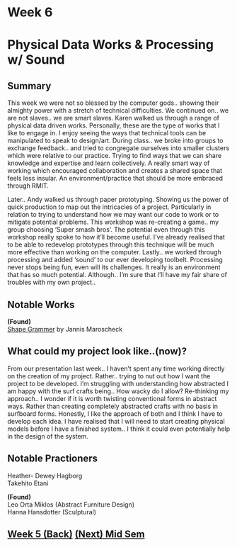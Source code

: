 # Week 6 <br />

# Physical Data Works & Processing w/ Sound <br />

## Summary <br />
This week we were not so blessed by the computer gods.. showing their almighty power with a stretch of technical difficulties. We continued on.. we are not slaves.. we are smart slaves. Karen walked us through a range of physical data driven works. Personally, these are the type of works that I like to engage in. I enjoy seeing the ways that technical tools can be manipulated to speak to design/art. During class.. we broke into groups to exchange feedback.. and tried to congregate ourselves into smaller clusters which were relative to our practice. Trying to find ways that we can share knowledge and expertise and learn collectively. A really smart way of working which encouraged collaboration and creates a shared space that feels less insular. An environment/practice that should be more embraced through RMIT. 

Later.. Andy walked us through paper prototyping. Showing us the power of quick production to map out the intricacies of a project. Particularly in relation to trying to understand how we may want our code to work or to mitigate potential problems. This workshop was re-creating a game.. my group choosing ‘Super smash bros’. The potential even through this workshop really spoke to how it’ll become useful. I’ve already realised that to be able to redevelop prototypes through this technique will be much more effective than working on the computer. Lastly.. we worked through processing and added ‘sound’ to our ever developing toolbelt. Processing never stops being fun, even will its challenges. It really is an environment that has so much potential. Although.. I’m sure that I’ll have my fair share of troubles with my own project.. 


## Notable Works <br />
**(Found)** <br />
[Shape Grammer](https://www.slanted.de/product/shape-grammars/) by Jannis Maroscheck

## What could my project look like..(now)?
From our presentation last week.. I haven’t spent any time working directly on the creation of my project. Rather.. trying to nut out how I want the project to be developed. I’m struggling with understanding how abstracted I am happy with the surf crafts being.. How wacky do I allow? Re-thinking my approach.. I wonder if it is worth twisting conventional forms in abstract ways. Rather than creating completely abstracted crafts with no basis in surfboard forms. Honestly, I like the approach of both and I think I have to develop each idea. I have realised that I will need to start creating physical models before I have a finished system.. I think it could even potentially help in the design of the system. 



## Notable Practioners <br />
Heather- Dewey Hagborg <br />
Takehito Etani <br />

**(Found)** <br />
Leo Orta Miklos (Abstract Furniture Design) <br />
Hanna Hansdotter (Sculptural) <br />



## [Week 5 (Back)](https://louiseastt.github.io/Slave2/Week%201/) [(Next) Mid Sem](https://louiseastt.github.io/Slave2/Week%203/)
